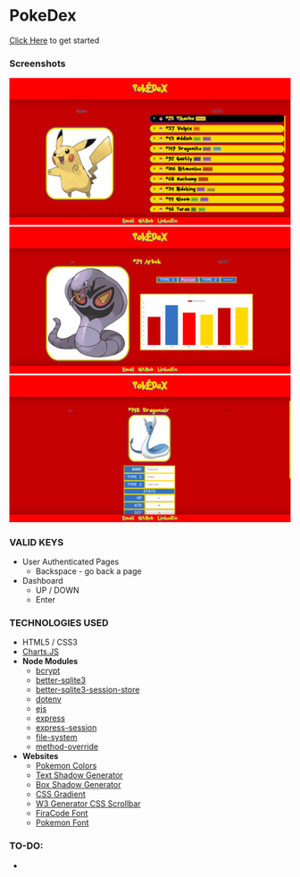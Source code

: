 # PokeDex

[Click Here](http://localhost:3000) to get started

### Screenshots
![Screenshot 1](./static/assets/screen1.png)
![Screenshot 2](./static/assets/screen2.png)
![Screenshot 3](./static/assets/screen3.png)
### VALID KEYS
- User Authenticated Pages
    - Backspace - go back a page
- Dashboard
    - UP / DOWN
    - Enter

### TECHNOLOGIES USED
- HTML5 / CSS3
- [Charts.JS](https://www.chartjs.org)
- **Node Modules**
    - [bcrypt](https://www.npmjs.com/package/bcrypt)
    - [better-sqlite3](https://www.npmjs.com/package/better-sqlite3)
    - [better-sqlite3-session-store](https://github.com/TimDaub/better-sqlite3-session-store#readme)
    - [dotenv](https://www.npmjs.com/package/dotenv)
    - [ejs](https://www.npmjs.com/package/ejs)
    - [express](https://www.npmjs.com/package/express)
    - [express-session](https://github.com/expressjs/session)
    - [file-system](https://www.npmjs.com/package/file-system)
    - [method-override](https://www.npmjs.com/package/method-override)
- **Websites**
    - [Pokemon Colors](https://www.schemecolor.com/pokemon-colors.php)
    - [Text Shadow Generator](https://html-css-js.com/css/generator/text-shadow/)
    - [Box Shadow Generator](https://cssgenerator.org/box-shadow-css-generator.html)
    - [CSS Gradient](https://cssgradient.io)
    - [W3 Generator CSS Scrollbar](https://w3generator.com/scrollbar)
    - [FiraCode Font](https://github.com/tonsky/FiraCode)
    - [Pokemon Font](https://www.dafont.com/pokemon.font)

### TO-DO:
- 